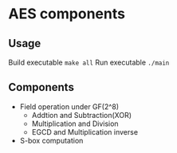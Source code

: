 # AES components

## Usage
Build executable
`make all`
Run executable
`./main`

## Components
* Field operation under GF(2^8)
    * Addtion and Subtraction(XOR)
    * Multiplication and Division
    * EGCD and Multiplication inverse
* S-box computation
